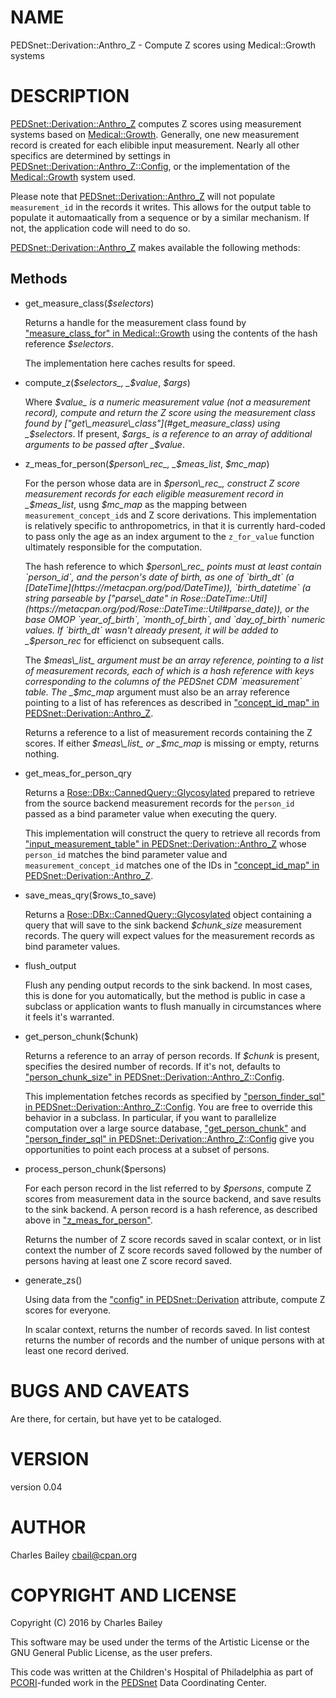 # NAME

PEDSnet::Derivation::Anthro\_Z - Compute Z scores using Medical::Growth systems

# DESCRIPTION

[PEDSnet::Derivation::Anthro\_Z](https://metacpan.org/pod/PEDSnet::Derivation::Anthro_Z) computes Z scores using measurement
systems based on [Medical::Growth](https://metacpan.org/pod/Medical::Growth).  Generally, one new measurement
record is created for each elibible input measurement.  Nearly all
other specifics are determined by settings in
[PEDSnet::Derivation::Anthro\_Z::Config](https://metacpan.org/pod/PEDSnet::Derivation::Anthro_Z::Config), or the implementation of the
[Medical::Growth](https://metacpan.org/pod/Medical::Growth) system used.

Please note that [PEDSnet::Derivation::Anthro\_Z](https://metacpan.org/pod/PEDSnet::Derivation::Anthro_Z) will not populate
`measurement_id` in the records it writes.  This allows for the
output table to populate it automaatically from a sequence or by a
similar mechanism.  If not, the application code will need to do so.

[PEDSnet::Derivation::Anthro\_Z](https://metacpan.org/pod/PEDSnet::Derivation::Anthro_Z) makes available the following methods:

## Methods

- get\_measure\_class(_$selectors_)

    Returns a handle for the measurement class found by
    ["measure\_class\_for" in Medical::Growth](https://metacpan.org/pod/Medical::Growth#measure_class_for) using the contents of the hash
    reference _$selectors_.

    The implementation here caches results for speed.

- compute\_z(_$selectors_, _$value_, _$args_)

    Where _$value_ is a numeric measurement value (not a measurement
    record), compute and return the Z score using the measurement class
    found by ["get\_measure\_class"](#get_measure_class) using _$selectors_.  If present,
    _$args_ is a reference to an array of additional arguments to be
    passed after _$value_.

- z\_meas\_for\_person(_$person\_rec_, _$meas\_list_, _$mc\_map_)

    For the person whose data are in _$person\_rec_, construct Z score
    measurement records for each eligible measurement record in
    _$meas\_list_, usng _$mc\_map_ as the mapping between
    `measurement_concept_id`s and Z score derivations.  This
    implementation is relatively specific to anthropometrics, in that it
    is currently hard-coded to pass only the age as an index argument to
    the `z_for_value` function ultimately responsible for the
    computation.

    The hash reference to which _$person\_rec_ points must at least
    contain `person_id`, and the person's date of birth, as one of
    `birth_dt` (a [DateTime](https://metacpan.org/pod/DateTime)), `birth_datetime` (a string parseable
    by ["parse\_date" in Rose::DateTime::Util](https://metacpan.org/pod/Rose::DateTime::Util#parse_date)), or the base OMOP
    `year_of_birth`, `month_of_birth`, and `day_of_birth` numeric
    values.  If `birth_dt` wasn't already present, it will be added to
    _$person\_rec_ for efficienct on subsequent calls.

    The _$meas\_list_ argument must be an array reference, pointing to a
    list of measurement records, each of which is a hash reference with
    keys corresponding to the columns of the PEDSnet CDM `measurement`
    table.  The _$mc\_map_ argument must also be an array reference
    pointing to a list of has references as described in
    ["concept\_id\_map" in PEDSnet::Derivation::Anthro\_Z](https://metacpan.org/pod/PEDSnet::Derivation::Anthro_Z#concept_id_map).

    Returns a reference to a list of measurement records containing the Z
    scores.  If either _$meas\_list_ or _$mc\_map_ is missing or empty,
    returns nothing.

- get\_meas\_for\_person\_qry

    Returns a [Rose::DBx::CannedQuery::Glycosylated](https://metacpan.org/pod/Rose::DBx::CannedQuery::Glycosylated) prepared to retrieve
    from the source backend measurement records for the `person_id`
    passed as a bind parameter value when executing the query.

    This implementation will construct the query to retrieve all records
    from ["input\_measurement\_table" in PEDSnet::Derivation::Anthro\_Z](https://metacpan.org/pod/PEDSnet::Derivation::Anthro_Z#input_measurement_table) whose
    `person_id` matches the bind parameter value and
    `measurement_concept_id` matches one of the IDs in
    ["concept\_id\_map" in PEDSnet::Derivation::Anthro\_Z](https://metacpan.org/pod/PEDSnet::Derivation::Anthro_Z#concept_id_map).

- save\_meas\_qry($rows\_to\_save)

    Returns a [Rose::DBx::CannedQuery::Glycosylated](https://metacpan.org/pod/Rose::DBx::CannedQuery::Glycosylated) object containing a
    query that will save to the sink backend _$chunk\_size_ measurement
    records.  The query will expect values for the measurement records as
    bind parameter values.

- flush\_output

    Flush any pending output records to the sink backend.  In most cases,
    this is done for you automatically, but the method is public in case a
    subclass or application wants to flush manually in circumstances where
    it feels it's warranted.

- get\_person\_chunk($chunk)

    Returns a reference to an array of person records.  If _$chunk_ is
    present, specifies the desired number of records.  If it's not,
    defaults to ["person\_chunk\_size" in PEDSnet::Derivation::Anthro\_Z::Config](https://metacpan.org/pod/PEDSnet::Derivation::Anthro_Z::Config#person_chunk_size).

    This implementation fetches records as specified by
    ["person\_finder\_sql" in PEDSnet::Derivation::Anthro\_Z::Config](https://metacpan.org/pod/PEDSnet::Derivation::Anthro_Z::Config#person_finder_sql).  You are
    free to override this behavior in a subclass.  In particular, if you
    want to parallelize computation over a large source database,
    ["get\_person\_chunk"](#get_person_chunk) and
    ["person\_finder\_sql" in PEDSnet::Derivation::Anthro\_Z::Config](https://metacpan.org/pod/PEDSnet::Derivation::Anthro_Z::Config#person_finder_sql) give you
    opportunities to point each process at a subset of persons.

- process\_person\_chunk($persons)

    For each person record in the list referred to by _$persons_, compute
    Z scores from measurement data in the source backend, and save results
    to the sink backend.  A person record is a hash reference, as
    described above in ["z\_meas\_for\_person"](#z_meas_for_person).

    Returns the number of Z score records saved in scalar context, or in list
    context the number of Z score records saved followed by the number of
    persons having at least one Z score record saved.

- generate\_zs()

    Using data from the ["config" in PEDSnet::Derivation](https://metacpan.org/pod/PEDSnet::Derivation#config) attribute, compute
    Z scores for everyone.

    In scalar context, returns the number of records saved.  In list
    contest returns the number of records and the number of unique
    persons with at least one record derived.

# BUGS AND CAVEATS

Are there, for certain, but have yet to be cataloged.

# VERSION

version 0.04

# AUTHOR

Charles Bailey <cbail@cpan.org>

# COPYRIGHT AND LICENSE

Copyright (C) 2016 by Charles Bailey

This software may be used under the terms of the Artistic License or
the GNU General Public License, as the user prefers.

This code was written at the Children's Hospital of Philadelphia as
part of [PCORI](http://www.pcori.org)-funded work in the
[PEDSnet](http://www.pedsnet.org) Data Coordinating Center.
